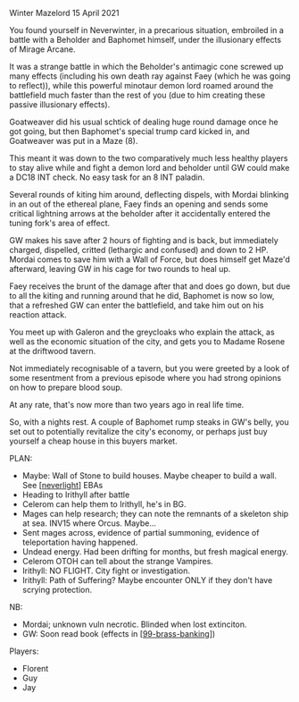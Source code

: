 Winter Mazelord
15 April 2021

You found yourself in Neverwinter, in a precarious situation, embroiled in a battle with a Beholder and Baphomet himself, under the illusionary effects of Mirage Arcane.

It was a strange battle in which the Beholder's antimagic cone screwed up many effects (including his own death ray against Faey (which he was going to reflect)), while this powerful minotaur demon lord roamed around the battlefield much faster than the rest of you (due to him creating these passive illusionary effects).

Goatweaver did his usual schtick of dealing huge round damage once he got going, but then Baphomet's special trump card kicked in, and Goatweaver was put in a Maze (8).

This meant it was down to the two comparatively much less healthy players to stay alive while and fight a demon lord and beholder until GW could make a DC18 INT check. No easy task for an 8 INT paladin.

Several rounds of kiting him around, deflecting dispels, with Mordai blinking in an out of the ethereal plane, Faey finds an opening and sends some critical lightning arrows at the beholder after it accidentally entered the tuning fork's area of effect.

GW makes his save after 2 hours of fighting and is back, but immediately charged, dispelled, critted (lethargic and confused) and down to 2 HP.
Mordai comes to save him with a Wall of Force, but does himself get Maze'd afterward, leaving GW in his cage for two rounds to heal up.

Faey receives the brunt of the damage after that and does go down, but due to all the kiting and running around that he did, Baphomet is now so low, that a refreshed GW can enter the battlefield, and take him out on his reaction attack.

You meet up with Galeron and the greycloaks who explain the attack, as well as the economic situation of the city, and gets you to Madame Rosene at the driftwood tavern.

Not immediately recognisable of a tavern, but you were greeted by a look of some resentment from a previous episode where you had strong opinions on how to prepare blood soup.

At any rate, that's now more than two years ago in real life time.

So, with a nights rest. A couple of Baphomet rump steaks in GW's belly, you set out to potentially revitalize the city's economy, or perhaps just buy yourself a cheap house in this buyers market.

PLAN:
- Maybe: Wall of Stone to build houses. Maybe cheaper to build a wall. See [[neverlight]] EBAs
- Heading to Irithyll after battle
- Celerom can help them to Irithyll, he's in BG.
- Mages can help research; they can note the remnants of a skeleton ship at sea. INV15 where Orcus. Maybe...
- Sent mages across, evidence of partial summoning, evidence of teleportation having happened.
- Undead energy. Had been drifting for months, but fresh magical energy.
- Celerom OTOH can tell about the strange Vampires.
- Irithyll: NO FLIGHT. City fight or investigation.
- Irithyll: Path of Suffering? Maybe encounter ONLY if they don't have scrying protection.

NB:
- Mordai; unknown vuln necrotic. Blinded when lost extinciton.
- GW: Soon read book (effects in [[99-brass-banking]])

Players:
- Florent
- Guy
- Jay

[//begin]: # "Autogenerated link references for markdown compatibility"
[neverlight]: ../underdark/neverlight "Neverlight Grove"
[99-brass-banking]: 99-brass-banking "99-brass-banking"
[//end]: # "Autogenerated link references"
